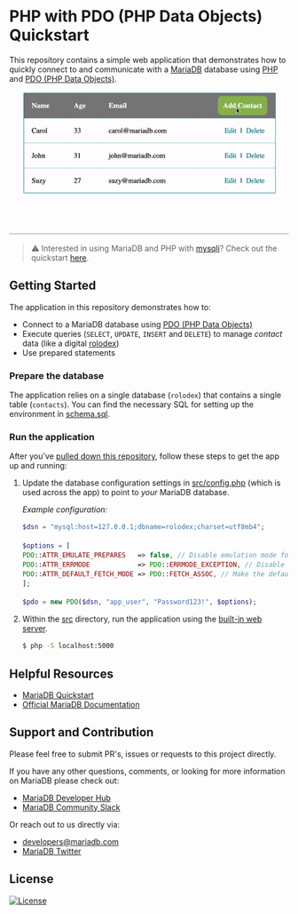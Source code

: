 # PHP with PDO (PHP Data Objects) Quickstart

This repository contains a simple web application that demonstrates how to quickly connect to and communicate with a [MariaDB](https://mariadb.com) database using [PHP](https://www.php.net/) and [PDO (PHP Data Objects)](https://www.php.net/manual/en/book.pdo.php). 

<p align="center" spacing="10">
    <kbd>
        <img src="media/demo.gif" />
    </kbd>
</p>

> ⚠️ Interested in using MariaDB and PHP with [mysqli](https://www.php.net/manual/en/book.mysqli.php)? Check out the quickstart [here](https://github.com/mariadb-developers/php-quickstart).

## Getting Started

The application in this repository demonstrates how to:

* Connect to a MariaDB database using [PDO (PHP Data Objects)](https://www.php.net/manual/en/book.pdo.php)
* Execute queries (`SELECT`, `UPDATE`, `INSERT` and `DELETE`) to manage _contact_ data (like a digital [rolodex](https://en.wikipedia.org/wiki/Rolodex))
* Use prepared statements

### Prepare the database

The application relies on a single database (`rolodex`) that contains a single table (`contacts`). You can find the necessary SQL for setting up the environment in [schema.sql](schema.sql).

### Run the application

After you've [pulled down this repository](https://git-scm.com/docs/git-clone), follow these steps to get the app up and running:

1. Update the database configuration settings in [src/config.php](src/config.php) (which is used across the app) to point to _your_ MariaDB database.

    _Example configuration:_

    ```php
    $dsn = "mysql:host=127.0.0.1;dbname=rolodex;charset=utf8mb4";

    $options = [
    PDO::ATTR_EMULATE_PREPARES   => false, // Disable emulation mode for "real" prepared statements
    PDO::ATTR_ERRMODE            => PDO::ERRMODE_EXCEPTION, // Disable errors in the form of exceptions
    PDO::ATTR_DEFAULT_FETCH_MODE => PDO::FETCH_ASSOC, // Make the default fetch be an associative array
    ];

    $pdo = new PDO($dsn, "app_user", "Password123!", $options);
    ```

2. Within the [src](src) directory, run the application using the [built-in web server](https://www.php.net/manual/en/features.commandline.webserver.php).

    ```bash
    $ php -S localhost:5000
    ```

## Helpful Resources

* [MariaDB Quickstart](https://github.com/mariadb-developers/mariadb-getting-started)
* [Official MariaDB Documentation](https://mariadb.com/docs)

## Support and Contribution

Please feel free to submit PR's, issues or requests to this project directly.

If you have any other questions, comments, or looking for more information on MariaDB please check out:

* [MariaDB Developer Hub](https://mariadb.com/developers)
* [MariaDB Community Slack](https://r.mariadb.com/join-community-slack)

Or reach out to us directly via:

* [developers@mariadb.com](mailto:developers@mariadb.com)
* [MariaDB Twitter](https://twitter.com/mariadb)

## License <a name="license"></a>
[![License](https://img.shields.io/badge/License-MIT-blue.svg?style=plastic)](https://opensource.org/licenses/MIT)